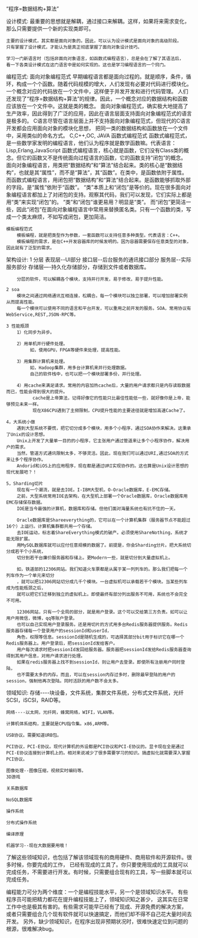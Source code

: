 “程序=数据结构+算法”

设计模式:
    最重要的思想就是解耦，通过接口来解耦。这样，如果将来需求变化，那么只需要提供一个新的实现类即可。

    主要的设计模式，其实都是面向对象的。因此，可以认为设计模式是面向对象的高级阶段。
    只有掌握了设计模式，才能认为是真正彻底掌握了面向对象设计技巧。

    学习一门新语言时（包括非面向对象语言，如函数式编程语言），总是会在了解了其语法后，
    看一下各类设计模式在这门语言中是如何实现的。这也是学习编程语言的一个窍门。

编程范式:
    面向对象编程范式
         早期编程语言都是面向过程的。就是顺序，条件，循环，构成一个个函数。随着代码规模的增大，人们发现有必要对代码进行模块化。
         一个概念对应的代码放在一个文件中，这样便于并发开发和进行代码管理。
         人们还发现了“程序=数据结构+算法”的规律。因此，一个概念对应的数据结构和函数应该放在一个文件中。这就是类的概念。
         面向对象编程范式，确实极大地提高了生产效率，因此得到了广泛的应用，因此在语言层面支持面向对象编程范式的语言是极多的。
         C语言尽管在语言层面上并不支持面向对象编程范式，但现代的C语言开发都会应用面向对象的模块化思想，
         把同一类的数据结构和函数放在一个文件中，采用类似的命名方式。
         C,C++,OC, JAVA
    函数式编程范式
        函数式编程范式，是一些数学家发明的编程语言，他们认为程序就是数学函数嘛。代表语言：Lisp,Erlang,JavaScript
        函数式编程语言，核心就是函数，它们没有Class类的概念。但它的函数又不是传统面向过程语言的函数，它的函数支持“闭包”的概念。
        面向对象编程语言，用类把“数据结构”和“算法”结合起来。类的核心是“数据结构”，也就是其“属性”，而不是“算法”，其“函数”。在类中，是函数依附于属性。
        而函数式编程语言，用闭包把“数据结构”和“算法”结合起来。是函数能够抓取外部的字段。是“属性”依附于“函数”。
        “类”本质上和“闭包”是等价的。现在很多面向对象编程语言都加上了对闭包的支持。观察其代码，我们可以发现，它们实际上都是用“类”来实现“闭包”的。
        “类”和“闭包”谁更易用？明显是“类”。
        而“闭包”更简洁一些，因此“闭包”在面向对象编程语言中常用来替换匿名类。只有一个函数的类，写成一个类太麻烦，不如写成闭包，更加简洁。

    模板编程范式
        模板编程，就是把类型作为参数，一套函数可以支持任意多种类型。代表语言：C++。
        模板编程的需求，是在C++开发容器库的时候发明的。因为容器需要保存任意类型的对象，因此就有了泛型的需求。



架构设计:
    1 分层
        表现层--UI部分
        接口层--后台服务的通讯接口部分
        服务层--实际服务部分
        存储层—-持久化存储部分，存储到文件或者数据库。

        分层的软件，可以解耦各个模块，支持并行开发，易于修改，易于提升性能。

    2 soa
        模块之间通过网络通讯互相连接，松耦合。每一个模块可以独立部署，可以增加部署实例从而提高性能。
        每一个模块可以使用不同的语言和平台开发，可以重用之前开发的服务。SOA，常用协议有WebService,REST,JSON-RPC等。

    3 性能瓶颈
        1）化同步为异步。

        2）用单机并行硬件处理。
             如，使用GPU，FPGA等硬件来处理，提高性能。

        3）用集群计算机来处理。
             如，Hadoop集群，用多台计算机来并行处理数据。
             自己的软件栈中，也可以把一个模块部署多份，并行处理。

        4）用cache来满足请求。常用的内容加热cache后，大量的用户请求都只是内存读取数据而已，性能会得到很大的提升。
              cache是上帝算法，记得好像它的性能只比最佳性能低一些，就好像你是上帝，能够预见未来一样。
              现在X86CPU遇到了主频限制，CPU提升性能的主要途径就是增加高速Cache了。

    4，大系统小做
        遇到大型系统不要慌，把它切分成多个模块，用多个小程序，通过SOA协作来解决。这秉承了Unix的设计思想。
        Unix上开发了大量单一目的的小程序，它主张用户通过管道来让多个小程序协作，解决用户的需求。
        当然，管道方式通讯限制太多，不够灵活。因此，现在我们可以通过URI,通过SOA的方式来让多个程序协作。
        Andorid和iOS上的应用程序，现在都是通过URI实现协作的。这也算是Unix设计思想的现代发展吧？！

    5，Sharding切片
        现在有一个潮流，就是去IOE。I-IBM大型机，O-Oracle数据库，E-EMC存储。
        之前，大型系统常用IOE去架构，在大型机上部署一个Oracle数据库，Oracle数据库用EMC存储保存数据。
        IOE是当今最强的计算机，数据库和存储。但他们面对海量系统也有抗不住的一天。

        Oracle数据库是Shareeverything的，它可以在一个计算机集群（服务器节点不能超过16个）上运行。计算机集群都共用一个存储。
        去IOE运动，标志着ShareEverything模式的破产。必须使用ShareNothing，系统才能无限扩展。
        用MySQL数据库就可以应付任意规模的数据了。前提是，你会Sharding分片。把大系统切分成若干个小系统，
        切分到若干台廉价服务器和存储上。更Modern一些，就是切分到大量虚拟机上。

        如，铁道部的12306网站。我们知道火车票都是从属于某一列列车的。那么我们把每一个列车作为一个单元来切分
        ，就可以把12306网站切分成几千个模块。一台虚拟机可以承载若干个模块。当某些列车成为性能瓶颈之后，
        就可以把它们迁移到独立的虚拟机上。即使最终有部分列出服务不可用，系统也不会完全不可用。

        12306网站，只有一个全局的部分，就是用户登录。这个可以交给第三方负责。如可以让用户用微信，微博，qq等账户登录。
        也可以自己实现用户登录服务。还是用切片的方式用多台Redis服务器提供服务。Redis服务器存储每一个登录用户的sessionId和userId，
        角色，权限等信息。sessionId是随机生成的，可选择其部分bit用于标识它在哪一个Redis服务器上。用户登录后，把sessionId发给客户。
        用户每次请求时把sessionId发回给服务器。服务器把sessionId发给Redis服务器查询得到其用户信息，对用户请求进行处理。
        如果在redis服务器上找不到sessionId，则让用户去登录。即使所有注册用户同时登陆，
        也不需要太多的内存。而且，可以在session内存过多时，删除最早登陆的用户的session，强制他再次登陆。同时活跃的用户数不会太多。


领域知识:
    存储----块设备，文件系统，集群文件系统，分布式文件系统，光纤SCSI，iSCSI，RAID等。

    网络----以太网，光纤网，蜂窝网络，WIFI，VLAN等。

    计算机体系结构，主要就是CPU指令集。x86,ARM等。

    USB协议。需要知道URB包。

    PCI协议，PCI-E协议。现代计算机的外设都是PCI协议和PCI-E协议的。显卡现在全是通过 PCI-E协议连接到计算机上的。相对来说减少了很多需要学习的知识。搞虚拟化就需要深入掌握PCI协议。

    图像处理--图像压缩，视频实时编码等。
    3D游戏

    关系数据库

    NoSQL数据库

    操作系统

    分布式操作系统

    编译原理

    机器学习--现在大数据要用哦！

   了解这些领域知识，也包括了解该领域现有的商用硬件、商用软件和开源软件。很多时候，你要完成的工作，
   已经有现成的工具了。你只要使用现成的工具就可以完成任务，不需要进行开发。有时候，只需要组合现有的工具，写一些脚本就可以完成任务。



编程能力可分为两个维度：一个是编程技能水平，另一个是领域知识水平。
   有些程序员可能把精力都花在提升编程技能上了，领域知识知之甚少，
   这其实在日常工作中也是极其有害的。有些需求可能早已经有了现成、开源免费的解决方案，
   或者只需要组合几个现有软件就可以快速搞定，而他们却不得不自己花大量时间去开发。
   另外，缺少领域知识，在程序出现非预期状况时，很难快速定位到问题的根源，很难解决bug。



